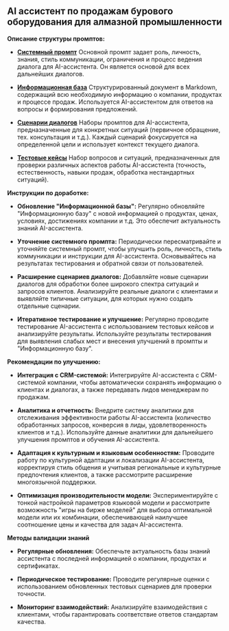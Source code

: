 ## AI ассистент по продажам бурового оборудования для алмазной промышленности
**Описание структуры промптов:**

- **[Системный промпт](sys_prompt.txt)** Основной промпт задает роль, личность, знания, стиль коммуникации, ограничения и процесс ведения диалога для AI-ассистента. Он является основой для всех дальнейших диалогов.

- **[Информационная база](knowledge_base.md)** Структурированный документ в Markdown, содержащий всю необходимую информацию о компании, продуктах и процессе продаж. Используется AI-ассистентом для ответов на вопросы и формирования предложений.

- **[Сценарии диалогов](dialogue_scenarios.md)** Наборы промптов для AI-ассистента, предназначенные для конкретных ситуаций (первичное обращение, тех. консультация и т.д.). Каждый сценарий фокусируется на определенной цели и использует контекст текущего диалога.

- **[Тестовые кейсы](test_cases.md)** Набор вопросов и ситуаций, предназначенных для проверки различных аспектов работы AI-ассистента (точность, естественность, навыки продаж, обработка нестандартных ситуаций).

**Инструкции по доработке:**

- **Обновление "Информационной базы":** Регулярно обновляйте "Информационную базу" с новой информацией о продуктах, ценах, условиях, достижениях компании и т.д. Это обеспечит актуальность знаний AI-ассистента.

- **Уточнение системного промпта:** Периодически пересматривайте и уточняйте системный промпт, чтобы улучшить роль, личность, стиль коммуникации и инструкции для AI-ассистента. Основывайтесь на результатах тестирования и обратной связи от пользователей.

- **Расширение сценариев диалогов:** Добавляйте новые сценарии диалогов для обработки более широкого спектра ситуаций и запросов клиентов. Анализируйте реальные диалоги с клиентами и выявляйте типичные ситуации, для которых нужно создать отдельные сценарии.

- **Итеративное тестирование и улучшение:** Регулярно проводите тестирование AI-ассистента с использованием тестовых кейсов и анализируйте результаты. Используйте результаты тестирования для выявления слабых мест и внесения улучшений в промпты и "Информационную базу".

**Рекомендации по улучшению:**

- **Интеграция с CRM-системой:** Интегрируйте AI-ассистента с CRM-системой компании, чтобы автоматически сохранять информацию о клиентах и диалогах, а также передавать лидов менеджерам по продажам.

- **Аналитика и отчетность:** Внедрите систему аналитики для отслеживания эффективности работы AI-ассистента (количество обработанных запросов, конверсия в лиды, удовлетворенность клиентов и т.д.). Используйте данные аналитики для дальнейшего улучшения промптов и обучения AI-ассистента.

- **Адаптация к культурным и языковым особенностям:** Проводите работу по культурной адаптации и локализации AI-ассистента, корректируя стиль общения и учитывая региональные и культурные предпочтения клиентов, а также рассмотрите расширение многоязычной поддержки.

- **Оптимизация производительности модели:** Экспериментируйте с тонкой настройкой параметров языковой модели и рассмотрите возможность "игры на бирже моделей" для выбора оптимальной модели или их комбинации, обеспечивающей наилучшее соотношение цены и качества для задач AI-ассистента.

**Методы валидации знаний**

- **Регулярные обновления:** Обеспечьте актуальность базы знаний ассистента с последней информацией о компании, продуктах и сертификатах.

- **Периодическое тестирование:** Проводите регулярные оценки с использованием обновленных тестовых сценариев для проверки точности.

- **Мониторинг взаимодействий:** Анализируйте взаимодействия с клиентами, чтобы гарантировать соответствие ответов стандартам качества.
